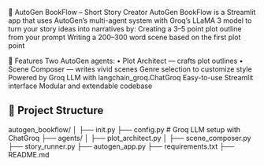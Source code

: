 

📖 AutoGen BookFlow – Short Story Creator
AutoGen BookFlow is a Streamlit app that uses AutoGen’s multi-agent system with Groq’s LLaMA 3 model to turn your story ideas into narratives by:
Creating a 3–5 point plot outline from your prompt
Writing a 200–300 word scene based on the first plot point

🚀 Features
Two AutoGen agents:
• Plot Architect — crafts plot outlines
• Scene Composer — writes vivid scenes
Genre selection to customize style
Powered by Groq LLM with langchain_groq.ChatGroq
Easy-to-use Streamlit interface
Modular and extendable codebase

## 📂 Project Structure
autogen_bookflow/
│
├── init.py
├── config.py # Groq LLM setup with ChatGroq
├── agents/
│ ├── plot_architect.py 
│ ├── scene_composer.py 
├── story_runner.py 
├── autogen_app.py 
├── requirements.txt
├── README.md
